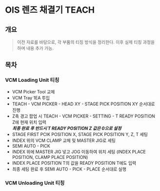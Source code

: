 # OIS 렌즈 채결기 TEACH

## 개요
> 이전 자료를 바탕으로, 각 부품의 티칭 방식을 정리한다. 이후 실제 티칭 과정을 하며 내용 추가 가능.

## 목차


### VCM Loading Unit 티칭
* VCM Picker Tool 교체
* VCM Tray 1EA 투입
* TEACH - VCM PICKER - HEAD XY - STAGE PICK POSITION XY 순서대로 진행
* Z축 경고 팝업 시 TEACH - VCM PICKER - SETTING - T READY POSITION Z에 현재 위치 입력  
 ***최종 완료 후 반드시 T READY POSITION Z 값은 0으로 설정***
 * STAGE FIRST PCIK POSITION X, STAGE PICK POSITION Y, Z, T 세팅
 * INDEX 위의 VCM CLAMP 교체 및 MASTER JIG로 세팅
 * SEMI AUTO - PICK
 * INDEX 위에 MASTER JIG 넣고 JOG 이동하여 위치 세팅 (INDEX PLACE POSITION, CLAMP PLACE POSITION)
 * INDEX PLACE POSITION T의 값을 READY POSITION T에도 입력
 * 최종 세팅 완료 후 SEMI AUTO - PICK - PLACE 순서대로 실행

### VCM Unloading Unit 티칭
